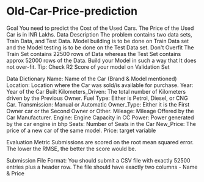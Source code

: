 # Old-Car-Price-prediction
Goal You need to predict the Cost of the Used Cars. The Price of the Used Car is in INR Lakhs.  Data Description The problem contains two data sets, Train Data, and Test Data. Model building is to be done on Train Data set and the Model testing is to be done on the Test Data set.
Don't Overfit
The Train Set contains 22500 rows of Data whereas the Test Set contains approx 52000 rows of the Data. Build your Model in such a way that It does not over-fit.
Tip: Check R2 Score of your model on Validation Set

Data Dictionary
Name: Name of the Car (Brand & Model mentioned)
Location: Location where the Car was sold/is available for purchase.
Year: Year of the Car Built
Kilometers_Driven: The total number of Kilometers driven by the Previous Owner.
Fuel Type: Either is Petrol, Diesel, or CNG Car.
Transmission: Manual or Automatic
Owner_Type: Either it is the First Owner car or the Second Owner or Other.
Mileage: Mileage Offered by the Car Manufacturer.
Engine: Engine Capacity in CC
Power: Power generated by the car engine in bhp
Seats: Number of Seats in the Car
New_Price: The price of a new car of the same model.
Price: target variable

Evaluation Metric
Submissions are scored on the root mean squared error. The lower the RMSE, the better the score would be.

Submission File Format:
You should submit a CSV file with exactly 52500 entries plus a header row.
The file should have exactly two columns - Name & Price 
